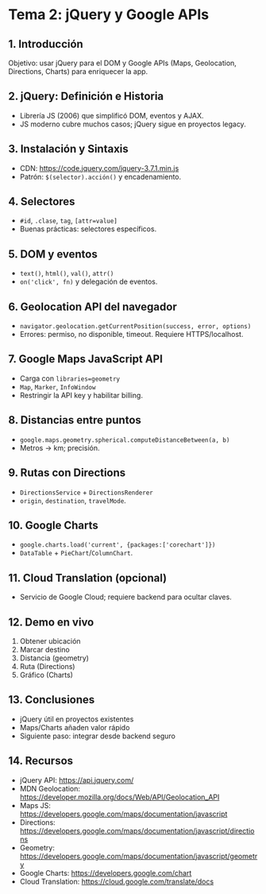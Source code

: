 # Tema 2: jQuery y Google APIs

## 1. Introducción
Objetivo: usar jQuery para el DOM y Google APIs (Maps, Geolocation, Directions, Charts) para enriquecer la app.

## 2. jQuery: Definición e Historia
- Librería JS (2006) que simplificó DOM, eventos y AJAX.
- JS moderno cubre muchos casos; jQuery sigue en proyectos legacy.

## 3. Instalación y Sintaxis
- CDN: https://code.jquery.com/jquery-3.7.1.min.js
- Patrón: `$(selector).acción()` y encadenamiento.

## 4. Selectores
- `#id`, `.clase`, `tag`, `[attr=value]`
- Buenas prácticas: selectores específicos.

## 5. DOM y eventos
- `text()`, `html()`, `val()`, `attr()`
- `on('click', fn)` y delegación de eventos.

## 6. Geolocation API del navegador
- `navigator.geolocation.getCurrentPosition(success, error, options)`
- Errores: permiso, no disponible, timeout. Requiere HTTPS/localhost.

## 7. Google Maps JavaScript API
- Carga con `libraries=geometry`
- `Map`, `Marker`, `InfoWindow`
- Restringir la API key y habilitar billing.

## 8. Distancias entre puntos
- `google.maps.geometry.spherical.computeDistanceBetween(a, b)`
- Metros -> km; precisión.

## 9. Rutas con Directions
- `DirectionsService` + `DirectionsRenderer`
- `origin`, `destination`, `travelMode`.

## 10. Google Charts
- `google.charts.load('current', {packages:['corechart']})`
- `DataTable` + `PieChart`/`ColumnChart`.

## 11. Cloud Translation (opcional)
- Servicio de Google Cloud; requiere backend para ocultar claves.

## 12. Demo en vivo
1) Obtener ubicación  
2) Marcar destino  
3) Distancia (geometry)  
4) Ruta (Directions)  
5) Gráfico (Charts)

## 13. Conclusiones
- jQuery útil en proyectos existentes  
- Maps/Charts añaden valor rápido  
- Siguiente paso: integrar desde backend seguro

## 14. Recursos
- jQuery API: https://api.jquery.com/
- MDN Geolocation: https://developer.mozilla.org/docs/Web/API/Geolocation_API
- Maps JS: https://developers.google.com/maps/documentation/javascript
- Directions: https://developers.google.com/maps/documentation/javascript/directions
- Geometry: https://developers.google.com/maps/documentation/javascript/geometry
- Google Charts: https://developers.google.com/chart
- Cloud Translation: https://cloud.google.com/translate/docs